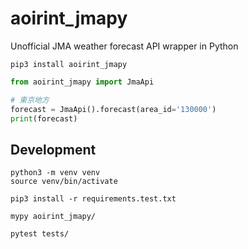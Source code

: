 # aoirint_jmapy

Unofficial JMA weather forecast API wrapper in Python

```shell
pip3 install aoirint_jmapy
```

```python
from aoirint_jmapy import JmaApi

# 東京地方
forecast = JmaApi().forecast(area_id='130000')
print(forecast)
```

## Development

```shell
python3 -m venv venv
source venv/bin/activate

pip3 install -r requirements.test.txt

mypy aoirint_jmapy/

pytest tests/
```
